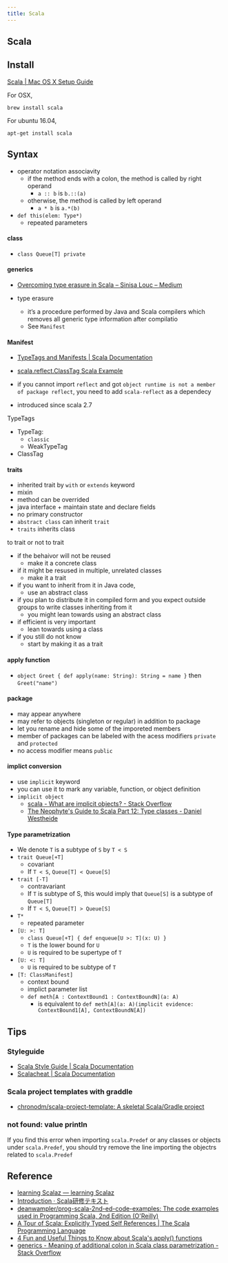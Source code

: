 ```yaml
---
title: Scala
---
```


## Scala

## Install
[Scala | Mac OS X Setup Guide](http://sourabhbajaj.com/mac-setup/Scala/README.html)

For OSX,

```
brew install scala
```

For ubuntu 16.04,

```
apt-get install scala
```

## Syntax
* operator notation associavity
    * if the method ends with a colon, the method is called by right operand
        * `a :: b` is `b.::(a)`
    * otherwise, the method is called by left operand
        * `a * b` is `a.*(b)`
* `def this(elem: Type*)`
    * repeated parameters


#### class

* `class Queue[T] private`

#### generics
* [Overcoming type erasure in Scala – Sinisa Louc – Medium](https://medium.com/@sinisalouc/overcoming-type-erasure-in-scala-8f2422070d20)

* type erasure
    * it’s a procedure performed by Java and Scala compilers which removes all generic type information after compilatio
    * See `Manifest`


#### Manifest
* [TypeTags and Manifests \| Scala Documentation](https://docs.scala-lang.org/overviews/reflection/typetags-manifests.html)
* [scala\.reflect\.ClassTag Scala Example](https://www.programcreek.com/scala/scala.reflect.ClassTag)
* if you cannot import `reflect` and got `object runtime is not a member of package reflect`, you need to add `scala-reflect` as a dependecy

* introduced since scala 2.7

TypeTags

* TypeTag:
    * `classic`
    * WeakTypeTag
* ClassTag

#### traits

* inherited trait by `with` or `extends` keyword
* mixin
* method can be overrided
* java interface + maintain state and declare fields
* no primary constructor
* `abstract class` can inherit `trait`
* `traits` inherits class

to trait or not to trait

* if the behaivor will not be reused
    * make it a concrete class
* if it might be resused in multiple, unrelated classes
    * make it a trait
* if you want to inherit from it in Java code,
    * use an abstract class
* if you plan to distribute it in compiled form and you expect outside groups to write classes inheriting from it
    * you might lean towards using an abstract class
* if efficient is very important
    * lean towards using a class
* if you still do not know
    * start by making it as a trait

#### apply function

* `object Greet { def apply(name: String): String = name }` then `Greet("name")`

#### package

* may appear anywhere
* may refer to objects (singleton or regular) in addition to package
* let you rename and hide some of the imporeted members
* member of packages can be labeled with the acess modifiers `private` and `protected`
* no access modifier means `public`


#### implict conversion

* use `implicit` keyword
* you can use it to mark any variable, function, or object definition
* `implicit object`
    * [scala \- What are implicit objects? \- Stack Overflow](https://stackoverflow.com/questions/22592456/what-are-implicit-objects)
    * [The Neophyte's Guide to Scala Part 12: Type classes \- Daniel Westheide](https://danielwestheide.com/blog/2013/02/06/the-neophytes-guide-to-scala-part-12-type-classes.html)

#### Type parametrization

* We denote `T` is a subtype of `S` by `T < S`
* `trait Queue[+T]`
    * covariant
    * If `T < S`, `Queue[T] < Queue[S]`
* `trait [-T]`
    * contravariant
    * If `T` is subtype of S, this would imply that `Queue[S]` is a subtype of `Queue[T]`
    * If `T < S`, `Queue[T] > Queue[S]`
* `T*`
    * repeated parameter
* `[U: >: T]`
    * `class Queue[+T] { def enqueue[U >: T](x: U) }`
    * `T` is the lower bound for `U`
    * `U` is required to be supertype of `T`
* `[U: <: T]`
    * `U` is required to be subtype of `T`
* `[T: ClassManifest]`
    * context bound
    * implict parameter list
    * `def meth[A : ContextBound1 : ContextBoundN](a: A)`
        * is equivalent to `def meth[A](a: A)(implicit evidence: ContextBound1[A], ContextBoundN[A])`

## Tips

### Styleguide
* [Scala Style Guide | Scala Documentation](https://docs.scala-lang.org/style/index.html)
* [Scalacheat | Scala Documentation](https://docs.scala-lang.org/cheatsheets/index.html)


### Scala project templates with graddle
* [chronodm/scala\-project\-template: A skeletal Scala/Gradle project](https://github.com/chronodm/scala-project-template)


### not found: value println
If you find this error when importing `scala.Predef` or any classes or objects under `scala.Predef`, you should try remove the line importing the objectrs related to `scala.Predef`

## Reference
* [learning Scalaz — learning Scalaz](http://eed3si9n.com/learning-scalaz/)
* [Introduction · Scala研修テキスト](https://dwango.github.io/scala_text/)
* [deanwampler/prog\-scala\-2nd\-ed\-code\-examples: The code examples used in Programming Scala, 2nd Edition \(O'Reilly\)](https://github.com/deanwampler/prog-scala-2nd-ed-code-examples)
* [A Tour of Scala: Explicitly Typed Self References \| The Scala Programming Language](https://www.scala-lang.org/old/node/124)
* [4 Fun and Useful Things to Know about Scala's apply\(\) functions](https://blog.matthewrathbone.com/2017/03/06/scala-object-apply-functions.html)
* [generics \- Meaning of additional colon in Scala class parametrization \- Stack Overflow](https://stackoverflow.com/questions/12786910/meaning-of-additional-colon-in-scala-class-parametrization)
